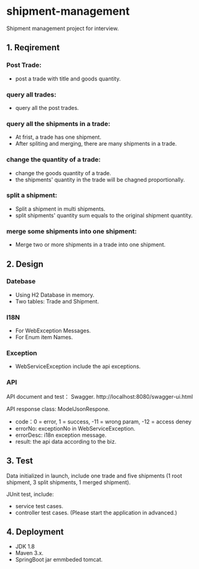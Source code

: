 # shipment-management
Shipment management project for interview.

## 1. Reqirement
### Post Trade: 
* post a trade with title and goods quantity.

### query all trades:
* query all the post trades.

### query all the shipments in a trade:
* At frist, a trade has one shipment.
* After spliting and merging, there are many shipments in a trade.

### change the quantity of a trade:
* change the goods quantity of a trade.
* the shipments' quantity in the trade will be chagned proportionally.

### split a shipment:
* Split a shipment in multi shipments.
* split shipments' quantity sum equals to the original shipment quantity.

### merge some shipments into one shipment:
* Merge two or more shipments in a trade into one shipment.

## 2. Design
### Datebase
* Using H2 Database in memory.
* Two tables: Trade and Shipment.

### I18N
* For WebException Messages.
* For Enum item Names. 

### Exception
* WebServiceException include the api exceptions.

### API
API document and test： Swagger. http://localhost:8080/swagger-ui.html

API response class: ModelJsonRespone.
* code：0 = error, 1 = success, -11 = wrong param, -12 = access deney
* errorNo: exceptionNo in WebServiceException.
* errorDesc: i18n exception message.
* result: the api data according to the biz.

## 3. Test
Data initialized in launch, include one trade and five shipments (1 root shipment, 3 split shipments, 1 merged shipment).

JUnit test, include:
* service test cases.
* controller test cases. (Please start the application in advanced.)

## 4. Deployment
* JDK 1.8
* Maven 3.x.
* SpringBoot jar emmbeded tomcat.

